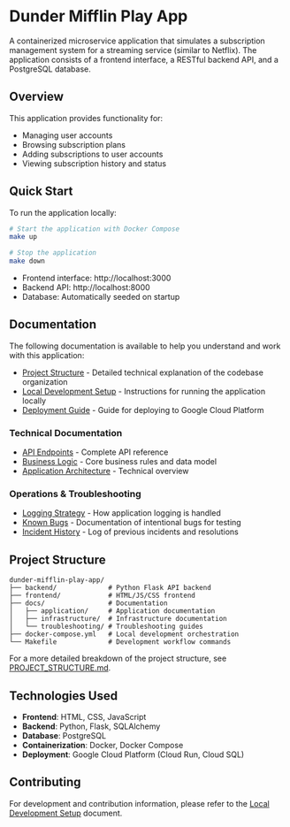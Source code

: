 # Dunder Mifflin Play App

A containerized microservice application that simulates a subscription management system for a streaming service (similar to Netflix). The application consists of a frontend interface, a RESTful backend API, and a PostgreSQL database.

## Overview

This application provides functionality for:
- Managing user accounts
- Browsing subscription plans
- Adding subscriptions to user accounts
- Viewing subscription history and status

## Quick Start

To run the application locally:

```bash
# Start the application with Docker Compose
make up

# Stop the application
make down
```

- Frontend interface: http://localhost:3000
- Backend API: http://localhost:8000
- Database: Automatically seeded on startup

## Documentation

The following documentation is available to help you understand and work with this application:

- [Project Structure](PROJECT_STRUCTURE.md) - Detailed technical explanation of the codebase organization
- [Local Development Setup](local-dev-setup.md) - Instructions for running the application locally
- [Deployment Guide](dunder-mifflin-play-app/deployment.md) - Guide for deploying to Google Cloud Platform

### Technical Documentation

- [API Endpoints](dunder-mifflin-play-app/docs/application/api_endpoints.md) - Complete API reference
- [Business Logic](dunder-mifflin-play-app/docs/application/business_logic.md) - Core business rules and data model
- [Application Architecture](dunder-mifflin-play-app/docs/application/technical_description.md) - Technical overview

### Operations & Troubleshooting

- [Logging Strategy](dunder-mifflin-play-app/docs/infrastructure/logging_strategy.md) - How application logging is handled
- [Known Bugs](dunder-mifflin-play-app/docs/troubleshooting/known_bugs.md) - Documentation of intentional bugs for testing
- [Incident History](dunder-mifflin-play-app/docs/troubleshooting/past_incidents.md) - Log of previous incidents and resolutions

## Project Structure

```
dunder-mifflin-play-app/
├── backend/             # Python Flask API backend
├── frontend/            # HTML/JS/CSS frontend
├── docs/                # Documentation
│   ├── application/     # Application documentation
│   ├── infrastructure/  # Infrastructure documentation
│   └── troubleshooting/ # Troubleshooting guides
├── docker-compose.yml   # Local development orchestration
└── Makefile             # Development workflow commands
```

For a more detailed breakdown of the project structure, see [PROJECT_STRUCTURE.md](PROJECT_STRUCTURE.md).

## Technologies Used

- **Frontend**: HTML, CSS, JavaScript
- **Backend**: Python, Flask, SQLAlchemy
- **Database**: PostgreSQL
- **Containerization**: Docker, Docker Compose
- **Deployment**: Google Cloud Platform (Cloud Run, Cloud SQL)

## Contributing

For development and contribution information, please refer to the [Local Development Setup](local-dev-setup.md) document.
